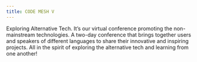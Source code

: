 ```yaml
---
title: CODE MESH V
---
```


Exploring Alternative Tech. It’s our virtual conference promoting the non-mainstream technologies. A two-day conference that brings together users and speakers of different languages to share their innovative and inspiring projects. All in the spirit of exploring the alternative tech and learning from one another!

